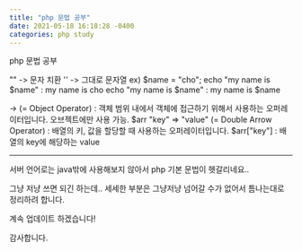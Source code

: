```yaml
---
title: "php 문법 공부"
date: 2021-05-18 16:18:28 -0400
categories: php study
---
```


php 문법 공부

"" -> 문자 치환
'' -> 그대로 문자열
ex)
$name = "cho";
echo "my name is $name" : my name is cho
echo "my name is $name" : my name is $name

-> (= Object Operator) : 객체 범위 내에서 객체에 접근하기 위해서 사용하는 오퍼레이터입니다. 오브젝트에만 사용 가능.
$arr "key" => "value" (= Double Arrow Operator) : 배열의 키, 값을 할당할 때 사용하는 오퍼레이터입니다.
$arr["key"] : 배열의 key에 해당하는 value 

---

서버 언어로는 java밖에 사용해보지 않아서 php 기본 문법이 헷갈리네요..

그냥 저냥 쓰면 되긴 하는데.. 세세한 부분은 그냥저냥 넘어갈 수가 없어서 틈나는대로 정리하려 합니다.

계속 업데이트 하겠습니다!

감사합니다.
